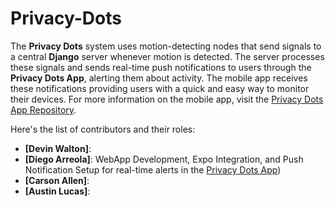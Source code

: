 # Privacy-Dots
The **Privacy Dots** system uses motion-detecting nodes that send signals to a central **Django** server whenever motion is detected. The server processes these signals and sends real-time push notifications to users through the **Privacy Dots App**, alerting them about activity. The mobile app receives these notifications providing users with a quick and easy way to monitor their devices.
For more information on the mobile app, visit the [Privacy Dots App Repository](https://github.com/dieg00tfb/Privacy-Dots-App).

 Here's the list of contributors and their roles:

- **[Devin Walton]**: 
- **[Diego Arreola]**: WebApp Development, Expo Integration, and Push Notification Setup for real-time alerts in the [Privacy Dots App](https://github.com/your-username/privacy-dots-app))
- **[Carson Allen]**:
- **[Austin Lucas]**: 
